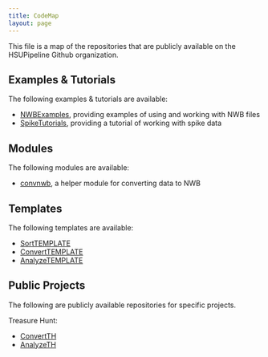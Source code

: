 ```yaml
---
title: CodeMap
layout: page
---
```


This file is a map of the repositories that are publicly available on the HSUPipeline Github organization.

## Examples & Tutorials

The following examples & tutorials are available:
- [NWBExamples](https://github.com/HSUPipeline/NWBExamples), providing examples of using and working with NWB files
- [SpikeTutorials](https://github.com/HSUPipeline/SpikeTutorial), providing a tutorial of working with spike data

## Modules

The following modules are available:
- [convnwb](https://github.com/HSUPipeline/convnwb), a helper module for converting data to NWB

## Templates

The following templates are available:
- [SortTEMPLATE](https://github.com/HSUPipeline/SortTEMPLATE)
- [ConvertTEMPLATE](https://github.com/HSUPipeline/ConvertTEMPLATE)
- [AnalyzeTEMPLATE](https://github.com/HSUPipeline/AnalyzeTEMPLATE)

## Public Projects

The following are publicly available repositories for specific projects.

Treasure Hunt:
- [ConvertTH](https://github.com/HSUPipeline/ConvertTH)
- [AnalyzeTH](https://github.com/HSUPipeline/AnalyzeTH)
